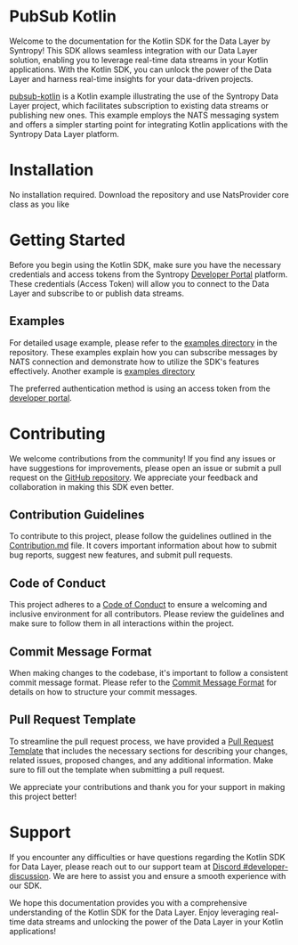 # PubSub Kotlin

Welcome to the documentation for the Kotlin SDK for the Data Layer by Syntropy! This SDK allows seamless integration with our Data Layer solution, enabling you to leverage real-time data streams in your Kotlin applications. With the Kotlin SDK, you can unlock the power of the Data Layer and harness real-time insights for your data-driven projects.

[pubsub-kotlin](https://github.com/daviderota/pubsub-kotlin) is a Kotlin example illustrating the use of the Syntropy Data Layer project, which facilitates subscription to existing data streams or publishing new ones. This example employs the NATS messaging system and offers a simpler starting point for integrating Kotlin applications with the Syntropy Data Layer platform.

# Installation

No installation required. Download the repository and use NatsProvider core class as you like


# Getting Started

Before you begin using the Kotlin SDK, make sure you have the necessary credentials and access tokens from the Syntropy [Developer Portal](https://developer-portal.syntropynet.com/) platform. These credentials (Access Token) will allow you to connect to the Data Layer and subscribe to or publish data streams.

## Examples

For detailed usage example, please refer to the [examples directory]([https://github.com/daviderota/pubsub-kotlin/subscribe_with_seed.kt](https://github.com/daviderota/pubsub-kotlin/blob/main/src/main/kotlin/subscribe_by_seed.kt)) in the repository. 
These examples explain how you can subscribe messages by NATS connection and demonstrate how to utilize the SDK's features effectively.
Another example is [examples directory]([https://github.com/daviderota/pubsub-kotlin/subscribe_with_seed.kt](https://github.com/daviderota/pubsub-kotlin/blob/main/src/main/kotlin/publish.kt))

The preferred authentication method is using an access token from the [developer portal](https://developer-portal.syntropynet.com/).

# Contributing
We welcome contributions from the community! If you find any issues or have suggestions for improvements, please open an issue or submit a pull request on the [GitHub repository](https://github.com/daviderota/pubsub-kotlin). We appreciate your feedback and collaboration in making this SDK even better. 

## Contribution Guidelines

To contribute to this project, please follow the guidelines outlined in the [Contribution.md](CONTRIBUTING.md) file. It covers important information about how to submit bug reports, suggest new features, and submit pull requests.

## Code of Conduct
This project adheres to a [Code of Conduct](CODE_OF_CONDUCT.md) to ensure a welcoming and inclusive environment for all contributors. Please review the guidelines and make sure to follow them in all interactions within the project.

## Commit Message Format
When making changes to the codebase, it's important to follow a consistent commit message format. Please refer to the [Commit Message Format](commit-template.md) for details on how to structure your commit messages.

## Pull Request Template
To streamline the pull request process, we have provided a [Pull Request Template](pull-request-template.md) that includes the necessary sections for describing your changes, related issues, proposed changes, and any additional information. Make sure to fill out the template when submitting a pull request.

We appreciate your contributions and thank you for your support in making this project better!


# Support

If you encounter any difficulties or have questions regarding the Kotlin SDK for Data Layer, please reach out to our support team at  [Discord #developer-discussion](https://discord.com/channels/503896258881126401/1125658694399561738). We are here to assist you and ensure a smooth experience with our SDK.

We hope this documentation provides you with a comprehensive understanding of the Kotlin SDK for the Data Layer. Enjoy leveraging real-time data streams and unlocking the power of the Data Layer in your Kotlin applications!
